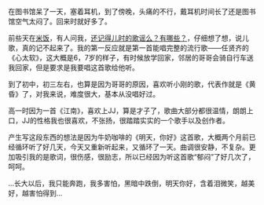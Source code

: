 在图书馆呆了一天，塞着耳机，到了傍晚，头痛的不行，戴耳机时间长了还是图书馆空气太闷了。回来时就好多了。

前些天在<a href="http://www.mifan.me">米饭</a>，有人问我，<a href="http://mifan.me/ques/res?qid=36844">还记得儿时的歌谣么？有哪些？</a>，仔细想了想，说儿歌，真的记不起来了。我的第一反应就是第一首能唱完整的流行歌——任贤齐的《心太软》，这大概是6，7岁的样子，有时候放学回家，邻居的哥哥会骑自行车送我回家，但是要求是我要唱这首歌给他听。

到了初中，初三左右，也算是因为哥哥的原因，喜欢听小刚的歌，代表作就是《黄昏》了，对我来说，难度很大，基本从没唱好过。

高一时因为一首《江南》，喜欢上JJ，算是才子了，歌曲大部分都很温情，朗朗上口，JJ的性格我也很喜欢，不张扬，很踏踏实实的一个歌手以及创作者。

产生写这段东西的想法是因为牛奶咖啡的《明天，你好》这首歌，大概两个月前已经循环听了好几天，今天又重新听起来，又循环了一天。曲调很安静，不复杂。更加吸引我的是歌词，很伤感，很励志，所以已经因为听这首歌“郁闷”了好几次了，呵呵。

...长大以后，我只能奔跑，我多害怕，黑暗中跌倒，明天你好，含着泪微笑，越美好，越害怕得到...